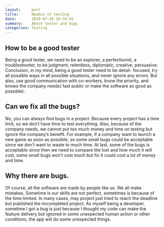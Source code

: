 ```yaml
---
layout:     post
title:      Newbie of testing
date:       2018-07-26 20:10:56
summary:    About tester and bugs
categories: Testing
---
```


## How to be a good tester
Being a good tester, we need to be an explorer, a perfectionist, a troubleshooter, to be judgment, relentless, diplomatic, creative, persuasive. Conclusion, in my mind, being a good tester need to be detail- focused, try all possible ways in all possible situations, and never ignore any errors. But also, use good communication with co-workers, know the priority, and knows the company needs( fast public or make the software as good as possible).

## Can we fix all the bugs?

No, you can always find bugs in a project. Because every project has a time limit, so we don’t have time to test everything.  Also, because of the company needs, we cannot put too much money and time on testing but ignore the company’s benefit. For example, if a company want to launch a new game as soon as possible, so some small bugs could be acceptable since we don’t want to waste to much time. At last, some of the bugs is acceptable since then we need to compare the lost and how much it will cost, some small bugs won’t cost much but fix it could cost a lot of money and time.

## Why there are bugs.
Of course, all the software are made by people like us. We all make mistakes. Sometime is our skills are not perfect, sometimes is because of the time limited. In many cases, may project just tried to reach the deadline but pubilshed the imcompleted project. As myself being a developer, sometime I got a bug is just because I thought my code can make the feature delivery but ignored in some unexpected human action or other conditions, the app will do some unexpected things.
